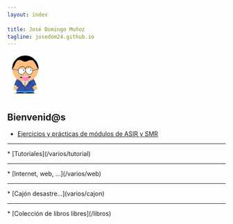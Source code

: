 ```yaml
---
layout: index

title: José Domingo Muñoz	
tagline: josedom24.github.io
---
```

![yo](/img/yo1.jpg)

## Bienvenid@s

* [Ejercicios y prácticas de módulos de ASIR y SMR](/mod)
<hr/>
* [Tutoriales](/varios/tutorial)
<hr/>
* [Internet, web, ...](/varios/web)
<hr/>
* [Cajón desastre...](varios/cajon)
<hr/>
* [Colección de libros libres](/libros)
